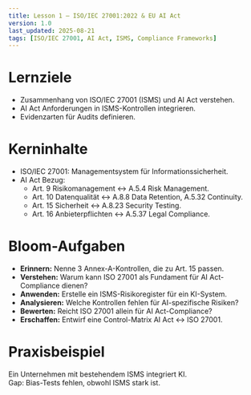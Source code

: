 ```yaml
---
title: Lesson 1 – ISO/IEC 27001:2022 & EU AI Act
version: 1.0
last_updated: 2025-08-21
tags: [ISO/IEC 27001, AI Act, ISMS, Compliance Frameworks]
---
```


# Lernziele
- Zusammenhang von ISO/IEC 27001 (ISMS) und AI Act verstehen.
- AI Act Anforderungen in ISMS-Kontrollen integrieren.
- Evidenzarten für Audits definieren.

# Kerninhalte
- ISO/IEC 27001: Managementsystem für Informationssicherheit.  
- AI Act Bezug:  
  - Art. 9 Risikomanagement ↔ A.5.4 Risk Management.  
  - Art. 10 Datenqualität ↔ A.8.8 Data Retention, A.5.32 Continuity.  
  - Art. 15 Sicherheit ↔ A.8.23 Security Testing.  
  - Art. 16 Anbieterpflichten ↔ A.5.37 Legal Compliance.

# Bloom-Aufgaben
- **Erinnern:** Nenne 3 Annex-A-Kontrollen, die zu Art. 15 passen.  
- **Verstehen:** Warum kann ISO 27001 als Fundament für AI Act-Compliance dienen?  
- **Anwenden:** Erstelle ein ISMS-Risikoregister für ein KI-System.  
- **Analysieren:** Welche Kontrollen fehlen für AI-spezifische Risiken?  
- **Bewerten:** Reicht ISO 27001 allein für AI Act-Compliance?  
- **Erschaffen:** Entwirf eine Control-Matrix AI Act ↔ ISO 27001.

# Praxisbeispiel
Ein Unternehmen mit bestehendem ISMS integriert KI.  
Gap: Bias-Tests fehlen, obwohl ISMS stark ist.  
